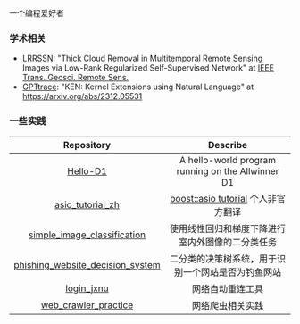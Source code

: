 一个编程爱好者

### 学术相关

+ [LRRSSN](https://github.com/try-agaaain/cloud-removal/tree/clean): "Thick Cloud Removal in Multitemporal Remote Sensing Images via Low-Rank Regularized Self-Supervised Network" at  [IEEE Trans. Geosci. Remote Sens.](https://ieeexplore.ieee.org/document/10414167)
+ [GPTtrace](https://github.com/eunomia-bpf/GPTtrace): "KEN: Kernel Extensions using Natural Language" at https://arxiv.org/abs/2312.05531

### 一些实践

|                          Repository                          |                      Describe                      |
| :----------------------------------------------------------: | :------------------------------------------------: |
|     [Hello-D1](https://github.com/try-agaaain/Hello-D1)      | A hello-world program running on the Allwinner D1  |
| [asio_tutorial_zh](https://try-agaaain.github.io/asio_tutorial_zh/) |          [boost::asio tutorial](https://www.boost.org/doc/libs/1_82_0/doc/html/boost_asio/tutorial.html) 个人非官方翻译          |
| [simple_image_classification](https://github.com/try-agaaain/simple_image_classification/tree/main) |  使用线性回归和梯度下降进行室内外图像的二分类任务  |
| [phishing_website_decision_system](https://github.com/try-agaaain/phishing_website_decision_system) | 二分类的决策树系统，用于识别一个网站是否为钓鱼网站 |
|   [login_jxnu](https://github.com/try-agaaain/login_jxnu)    |                  网络自动重连工具                  |
| [web_crawler_practice](https://github.com/try-agaaain/web_crawler_practice) |                  网络爬虫相关实践                  |
